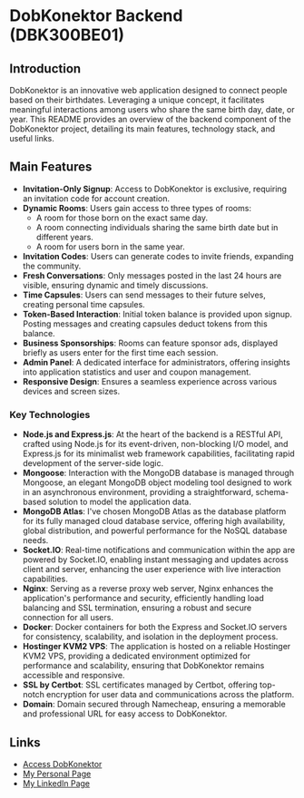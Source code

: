 # DobKonektor Backend (DBK300BE01)

## Introduction

DobKonektor is an innovative web application designed to connect people based on their birthdates. Leveraging a unique concept, it facilitates meaningful interactions among users who share the same birth day, date, or year. This README provides an overview of the backend component of the DobKonektor project, detailing its main features, technology stack, and useful links.

## Main Features

- **Invitation-Only Signup**: Access to DobKonektor is exclusive, requiring an invitation code for account creation.
- **Dynamic Rooms**: Users gain access to three types of rooms:
  - A room for those born on the exact same day.
  - A room connecting individuals sharing the same birth date but in different years.
  - A room for users born in the same year.
- **Invitation Codes**: Users can generate codes to invite friends, expanding the community.
- **Fresh Conversations**: Only messages posted in the last 24 hours are visible, ensuring dynamic and timely discussions.
- **Time Capsules**: Users can send messages to their future selves, creating personal time capsules.
- **Token-Based Interaction**: Initial token balance is provided upon signup. Posting messages and creating capsules deduct tokens from this balance.
- **Business Sponsorships**: Rooms can feature sponsor ads, displayed briefly as users enter for the first time each session.
- **Admin Panel**: A dedicated interface for administrators, offering insights into application statistics and user and coupon management.
- **Responsive Design**: Ensures a seamless experience across various devices and screen sizes.

### Key Technologies

- **Node.js and Express.js**: At the heart of the backend is a RESTful API, crafted using Node.js for its event-driven, non-blocking I/O model, and Express.js for its minimalist web framework capabilities, facilitating rapid development of the server-side logic.
- **Mongoose**: Interaction with the MongoDB database is managed through Mongoose, an elegant MongoDB object modeling tool designed to work in an asynchronous environment, providing a straightforward, schema-based solution to model the application data.
- **MongoDB Atlas**: I've chosen MongoDB Atlas as the database platform for its fully managed cloud database service, offering high availability, global distribution, and powerful performance for the NoSQL database needs.
- **Socket.IO**: Real-time notifications and communication within the app are powered by Socket.IO, enabling instant messaging and updates across client and server, enhancing the user experience with live interaction capabilities.
- **Nginx**: Serving as a reverse proxy web server, Nginx enhances the application's performance and security, efficiently handling load balancing and SSL termination, ensuring a robust and secure connection for all users.
- **Docker**: Docker containers for both the Express and Socket.IO servers for consistency, scalability, and isolation in the deployment process.
- **Hostinger KVM2 VPS**: The application is hosted on a reliable Hostinger KVM2 VPS, providing a dedicated environment optimized for performance and scalability, ensuring that DobKonektor remains accessible and responsive.
- **SSL by Certbot**: SSL certificates managed by Certbot, offering top-notch encryption for user data and communications across the platform.
- **Domain**: Domain secured through Namecheap, ensuring a memorable and professional URL for easy access to DobKonektor.

## Links

- [Access DobKonektor](https://dobkonektor.com/)
- [My Personal Page](https://philippecharpentier.dev/)
- [My LinkedIn Page](https://www.linkedin.com/in/philippe-charpentier/)
